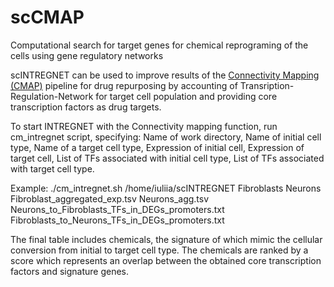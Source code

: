 # scCMAP
Computational search for target genes for chemical reprograming of the cells using gene regulatory networks

scINTREGNET can be used to improve results of the [Connectivity Mapping (CMAP)](https://www.broadinstitute.org/connectivity-map-cmap) pipeline for drug repurposing by accounting of Transription-Regulation-Network for target cell population and providing core transcription factors as drug targets.

To start INTREGNET with the Connectivity mapping function, run cm_intregnet script, specifying: Name of work directory, Name of initial cell type, Name of a target cell type, Expression of initial cell, Expression of target cell, List of TFs associated with initial cell type, List of TFs associated with target cell type.

Example: 
./cm_intregnet.sh /home/iuliia/scINTREGNET Fibroblasts Neurons Fibroblast_aggregated_exp.tsv Neurons_agg.tsv Neurons_to_Fibroblasts_TFs_in_DEGs_promoters.txt Fibroblasts_to_Neurons_TFs_in_DEGs_promoters.txt

The final table includes chemicals, the signature of which mimic the cellular conversion from initial to target cell type. The chemicals are ranked by a score which represents an overlap between the obtained core transcription factors and signature genes.
